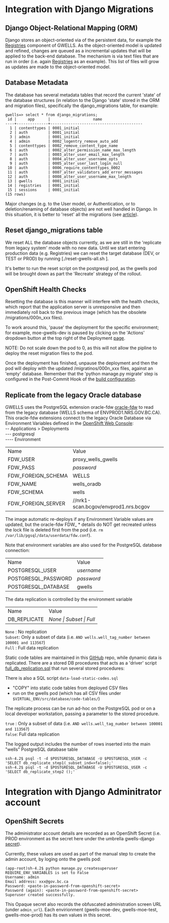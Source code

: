 # Integration with Django Migrations

## Django Object-Relational Mapping (ORM)
Django stores an object-oriented via of the persistent data, for example the [Registries](https://github.com/bcgov/gwells/blob/developer/registries/models.py) component of GWELLS.  As the object-oriented model is updated and refined, changes are queued as a incremental updates that will be applied to the back-end database.  The mechanism is via text files that are run in order (i.e. again [Registries](https://github.com/bcgov/gwells/tree/developer/registries/migrations) as an example).  This list of files will grow as updates are made to the object-oriented model.

## Database Metadata
The database has several metadata tables that record the current 'state' of the database structures (in relation to the Django 'state' stored in the ORM and migration files), specifically the django_migrations table, for example:
```
gwells=> select * from django_migrations;
 id |     app      |                   name                  
----+--------------+-----------------------------------------
  1 | contenttypes | 0001_initial                            
  2 | auth         | 0001_initial                            
  3 | admin        | 0001_initial                            
  4 | admin        | 0002_logentry_remove_auto_add           
  5 | contenttypes | 0002_remove_content_type_name           
  6 | auth         | 0002_alter_permission_name_max_length   
  7 | auth         | 0003_alter_user_email_max_length        
  8 | auth         | 0004_alter_user_username_opts           
  9 | auth         | 0005_alter_user_last_login_null         
 10 | auth         | 0006_require_contenttypes_0002          
 11 | auth         | 0007_alter_validators_add_error_messages
 12 | auth         | 0008_alter_user_username_max_length     
 13 | gwells       | 0001_initial                            
 14 | registries   | 0001_initial                            
 15 | sessions     | 0001_initial                            
(15 rows)
```

Major changes (e.g. to the User model, or Authentication, or to deletion/renaming of database objects) are not well handled in Django.  In this situation, it is better to 'reset' all the migrations (see [article](https://simpleisbetterthancomplex.com/tutorial/2016/07/26/how-to-reset-migrations.html)).

## Reset django_migrations table
We reset ALL the database objects currently, as we are still in the 'replicate from legacy system' mode with no new data.  Until we start entering production data (e.g. Registries) we can reset the target database (DEV, or TEST or PROD) by running [./reset-gwells-all.sh <OpenShift Project>].

It's better to run the reset script on the postgresql pod, as the gwells pod will be brought down as part the 'Recreate' strategy of the rollout.

## OpenShift Health Checks
Resetting the database is this manner will interfere with the health checks, which report that the application server is unresponsive and then immediately roll back to the previous image (which has the obsolete /migrations/000n_xxx files).

To work around this, 'pause' the deployment for the specific environment; for example, moe-gwells-dev is paused by clicking on the 'Actions' dropdown button at the top right of the Deployment [page](https://console.pathfinder.gov.bc.ca:8443/console/project/moe-gwells-dev/browse/dc/gwells?tab=history).  

NOTE: Do not scale down the pod to 0, as this will not allow the pipline to deploy the reset migration  files to the pod.

Once the deployment has finished, unpause the deployment and then the pod will deploy with the updated /migratinos/000n_xxx files, against an 'empty' database.  Remember that the 'python manage.py migrate' step is configured in the Post-Commit Hook of the [build configuration](https://console.pathfinder.gov.bc.ca:8443/console/project/moe-gwells-tools/edit/builds/gwells-developer).



## Replicate from the legacy Oracle database

GWELLS uses the PostgreSQL extension oracle-fdw [oracle-fdw](https://github.com/laurenz/oracle_fdw) to read from the
legacy database (WELLS schema of ENVPROD1.NRS.GOV.BC.CA).  This oracle-fdw extensions connect to the legacy Oracle Database via Environment Variables defined in the [OpenShift Web Console](https://console.pathfinder.gov.bc.ca:8443/console/):  
-- Applications > Deployments  
--- postgresql  
---- Environment   

<table>   
<tr><td>Name</td><td>Value</td></tr>
<tr><td>FDW_USER</td><td>proxy_wells_gwells</td></tr>
<tr><td>FDW_PASS</td><td><i>password</i></td></tr>
<tr><td>FDW_FOREIGN_SCHEMA</td><td>WELLS</td></tr>
<tr><td>FDW_NAME</td><td>wells_oradb</td></tr>
<tr><td>FDW_SCHEMA</td><td>wells</td></tr>
<tr><td>FDW_FOREIGN_SERVER</td><td>//nrk1-scan.bcgov/envprod1.nrs.bcgov</td></tr>
</table>    

The image automatic re-deploys if any Environment Variable values are updated, but the oracle-fdw FDW_ * details do NOT get recreated
unless the lock file is deleted first from the pod (i.e. `rm /var/lib/pgsql/data/userdata/fdw.conf`).

Note that environment variables are also used for the PostgreSQL database connection:
<table>   
<tr><td>Name</td><td>Value</td></tr>
<tr><td>POSTGRESQL_USER</td><td><i>username</i></td></tr>
<tr><td>POSTGRESQL_PASSWORD</td><td><i>password</i></td></tr>
<tr><td>POSTGRESQL_DATABASE</td><td>gwells</td></tr>
</table>    

The data replication is controlled by the environment variable<table>   
<tr><td>Name</td><td>Value</td></tr>
<tr><td>DB_REPLICATE</td><td><i>None | Subset | Full</i></td></tr>
</table>    

`None`  : No replication  
`Subset`: Only a subset of data (i.e. `AND wells.well_tag_number between 100001 and 113567`)  
`Full`  : Full data replication  

Static code tables are maintained in this [GitHub](../../../tree/master/database/code-tables) repo, while dynamic data is replicated.  There are a stored DB procedures that acts as a 'driver' script [full_db_replication.sql](scripts/db_replicate.sql) that run several stored procedures:

There is also a SQL script `data-load-static-codes.sql`
- "COPY" into static code tables from deployed CSV files  
- run on the gwells pod (which has all CSV files under `$VIRTUAL_ENV/src/database/code-tables/`)


The replicate process can be run ad-hoc on the PostgreSQL pod or on a local developer workstation, passing a parameter to the stored procedure.  

`true` : Only a subset of data (i.e. `AND wells.well_tag_number between 100001 and 113567`)  
`false`: Full data replication  


The logged output includes the number of rows inserted into the main "wells" PostgreSQL database table

```
ssh-4.2$ psql -t -d $POSTGRESQL_DATABASE -U $POSTGRESQL_USER -c 'SELECT db_replicate_step1(_subset_ind=>false);'
ssh-4.2$ psql -t -d $POSTGRESQL_DATABASE -U $POSTGRESQL_USER -c 'SELECT db_replicate_step2 ();'
```

# Integration with Django Adminitrator account

## OpenShift Secrets
The administrator account details are recorded as an OpenShift Secret (i.e. PROD environment as the secret here under the umbrella gwells-django [secret](https://console.pathfinder.gov.bc.ca:8443/console/project/moe-gwells-prod/browse/secrets/gwells-django)).


Currently, these values are used as part of the manual step to create the admin account, by loging onto the gwells pod:
```
(app-root)sh-4.2$ python manage.py createsuperuser
REQUIRE_ENV_VARIABLES is set to False
Username: admin
Email address: xxx@gov.bc.ca
Password: <paste-in-password-from-openshift-secret>
Password (again): <paste-in-password-from-openshift-secret>
Superuser created successfully.
```

This Opaque secret also records the obfuscated administration screen URL (under `admin_url`).  Each envirionment (gwells-moe-dev, gwells-moe-test, gwells-moe-prod) has its own values in this secret.



